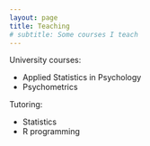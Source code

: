 ```yaml
---
layout: page
title: Teaching
# subtitle: Some courses I teach
---
```


University courses:

- Applied Statistics in Psychology
- Psychometrics

Tutoring:

- Statistics
- R programming
